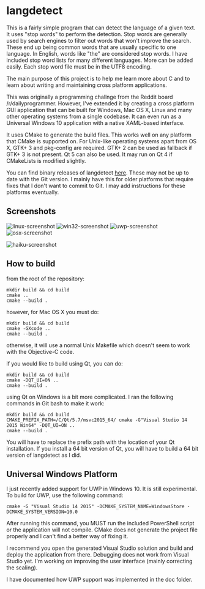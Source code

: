 langdetect
==========

This is a fairly simple program that can detect the language of a given text. It uses "stop words" to perform the detection. Stop words are generally used by search engines to filter out words that won't improve the search. These end up being common words that are usually specific to one language. In English, words like "the" are considered stop words. I have included stop word lists for many different languages. More can be added easily. Each stop word file must be in the UTF8 encoding. 

The main purpose of this project is to help me learn more about C and to learn about writing and maintaining cross platform applications.

This was originally a programming challnge from the Reddit board /r/dailyprogrammer. However, I've extended it
by creating a cross platform GUI application that can be built for Windows, Mac OS X, Linux and many other
operating systems from a single codebase. It can even run as a Universal Windows 10 application with a native XAML-based interface.

It uses CMake to generate the build files. This works well on any platform that CMake is supported on. For Unix-like
operating systems apart from OS X, GTK+ 3 and pkg-config are required. GTK+ 2 can be used as fallback if GTK+ 3 is not present. Qt 5 can also be used. It may run on Qt 4 if CMakeLists is modified slightly.  

You can find binary releases of langdetect [here](http://burace17.net/langdetect). These may not be up to date with the Git version. I mainly have this for older platforms that require fixes that I don't want to commit to Git. I may add instructions for these platforms eventually.

Screenshots
---------------
![linux-screenshot](http://i.imgur.com/0c0y3py.png)
![win32-screenshot](http://i.imgur.com/FiHzkLu.png)
![uwp-screenshot](http://i.imgur.com/1sKwV41.png)
![osx-screenshot](http://i.imgur.com/GVSX4Jo.png)

![haiku-screenshot](http://i.imgur.com/R6pKzh5.png)

How to build
------------
from the root of the repository:

	mkdir build && cd build
	cmake ..
	cmake --build .

however, for Mac OS X you must do:

	mkdir build && cd build
	cmake -GXcode ..
	cmake --build .

otherwise, it will use a normal Unix Makefile which doesn't seem to work with the Objective-C code.

if you would like to build using Qt, you can do:

	mkdir build && cd build
	cmake -DQT_UI=ON ..
	cmake --build .

using Qt on Windows is a bit more complicated. I ran the following commands in Git bash to make it work:

	mkdir build && cd build
	CMAKE_PREFIX_PATH=/C/Qt/5.7/msvc2015_64/ cmake -G"Visual Studio 14 2015 Win64" -DQT_UI=ON ..
	cmake --build .

You will have to replace the prefix path with the location of your Qt installation. If you install a 64 bit version of
Qt, you will have to build a 64 bit version of langdetect as I did.

Universal Windows Platform
--------------------------------

I just recently added support for UWP in Windows 10. It is still experimental. To build for UWP, use the following command:

    cmake -G "Visual Studio 14 2015" -DCMAKE_SYSTEM_NAME=WindowsStore -DCMAKE_SYSTEM_VERSION=10.0

After running this command, you MUST run the included PowerShell script or the application will not compile. CMake does not generate the project file properly and I can't find a better way of fixing it. 

I recommend you open the generated Visual Studio solution and build and deploy the application from there. Debugging does not work from Visual Studio yet. I'm working on improving the user interface (mainly correcting the scaling).

I have documented how UWP support was implemented in the doc folder.  



